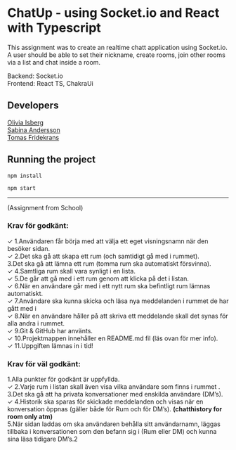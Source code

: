 # ChatUp - using Socket.io and React with Typescript

This assignment was to create an realtime chatt application using Socket.io. A user should be able to set their nickname, create rooms, join other rooms via a list and chat inside a room.

Backend: Socket.io  
Frontend: React TS, ChakraUi

## Developers

[Olivia Isberg](https://github.com/OliviaIsberg)  
[Sabina Andersson](https://github.com/sabinaander)  
[Tomas Fridekrans](https://github.com/spaceflake)

## Running the project

```
npm install

npm start
```

---

(Assignment from School)

### Krav för godkänt:

&check; 1.Användaren får börja med att välja ett eget visningsnamn när den besöker sidan.  
&check; 2.Det ska gå att skapa ett rum (och samtidigt gå med i rummet).  
3.Det ska gå att lämna ett rum (tomma rum ska automatiskt försvinna).  
&check; 4.Samtliga rum skall vara synligt i en lista.  
&check; 5.De går att gå med i ett rum genom att klicka på det i listan.  
&check; 6.När en användare går med i ett nytt rum ska befintligt rum lämnas automatiskt.  
&check; 7.Användare ska kunna skicka och läsa nya meddelanden i rummet de har gått med i  
&check; 8.När en användare håller på att skriva ett meddelande skall det synas för alla andra i rummet.  
&check; 9.Git & GitHub har använts.  
&check; 10.Projektmappen innehåller en README.md fil (läs ovan för mer info).  
&check; 11.Uppgiften lämnas in i tid!

### Krav för väl godkänt:

1.Alla punkter för godkänt är uppfyllda.  
&check; 2.Varje rum i listan skall även visa vilka användare som finns i rummet .  
3.Det ska gå att ha privata konversationer med enskilda användare (DM’s).  
&check; 4.Historik ska sparas för skickade meddelanden och visas när en konversation öppnas (gäller både för Rum och för DM’s). **(chatthistory for room only atm)**  
5.När sidan laddas om ska användaren behålla sitt användarnamn, läggas tillbaka i konversationen som den befann sig i (Rum eller DM) och kunna sina läsa tidigare DM’s.2
